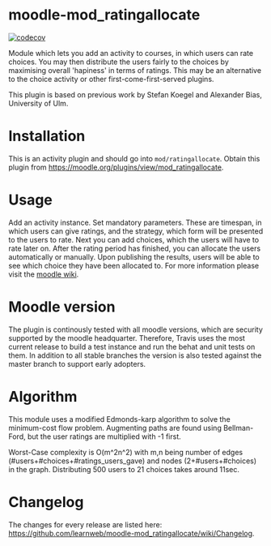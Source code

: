moodle-mod_ratingallocate
============================
[![codecov](https://codecov.io/gh/learnweb/moodle-mod_ratingallocate/branch/master/graph/badge.svg)](https://codecov.io/gh/learnweb/moodle-mod_ratingallocate)

Module which lets you add an activity to courses, in which users can rate choices. You may then distribute the users fairly to the choices by maximising overall 'hapiness' in terms
of ratings.
This may be an alternative to the choice activity or other first-come-first-served plugins.

This plugin is based on previous work by Stefan Koegel and Alexander Bias, University of Ulm.

Installation
============
This is an activity plugin and should go into ``mod/ratingallocate``.
Obtain this plugin from https://moodle.org/plugins/view/mod_ratingallocate.

Usage
============

Add an activity instance. Set mandatory parameters. These are timespan, in which users can give ratings, and the strategy,
which form will be presented to the users to rate.
Next you can add choices, which the users will have to rate later on.
After the rating period has finished, you can allocate the users automatically or manually. Upon publishing the results, users will be able to see which choice they have been
allocated to.
For more information please visit the [moodle wiki](https://docs.moodle.org/31/en/Ratingallocate).

Moodle version
======================
The plugin is continously tested with all moodle versions, which are security supported by the moodle headquarter.
Therefore, Travis uses the most current release to build a test instance and run the behat and unit tests on them.
In addition to all stable branches the version is also tested against the master branch to support early adopters.

Algorithm
=========
This module uses a modified Edmonds-karp algorithm to solve the minimum-cost flow problem. Augmenting paths are found using Bellman-Ford, but the user ratings are multiplied with
-1 first.

Worst-Case complexity is O(m^2n^2) with m,n being number of edges (#users+#choices+#ratings_users_gave) and nodes (2+#users+#choices) in the graph.
Distributing 500 users to 21 choices takes around 11sec.

Changelog
=========
The changes for every release are listed here: https://github.com/learnweb/moodle-mod_ratingallocate/wiki/Changelog.
